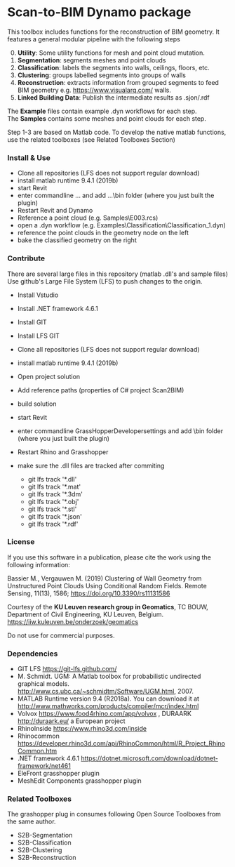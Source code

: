 # Scan-to-BIM Dynamo package

This toolbox includes functions for the reconstruction of BIM geometry.
It features a general modular pipeline with the following steps

0. **Utility**: Some utility functions for mesh and point cloud mutation.
1. **Segmentation**: segments meshes and point clouds
2. **Classification**: labels the segments into walls, ceilings, floors, etc.
3. **Clustering**: groups labelled segments into groups of walls
4. **Reconstruction**: extracts information from grouped segments to feed BIM geometry e.g. https://www.visualarq.com/ walls.
5. **Linked Building Data**: Publish the intermediate results as .sjon/.rdf
 
The **Example** files contain example .dyn workflows for each step.  
The **Samples** contains some meshes and point clouds for each step.

Step 1-3 are based on Matlab code. To develop the native matlab functions, use the related toolboxes (see Related Toolboxes Section)

### Install & Use
* Clone all repositories (LFS does not support regular download)
* install matlab runtime 9.4.1 (2019b)
* start Revit
* enter commandline ... and add ...\bin folder (where you just built the plugin)
* Restart Revit and Dynamo
* Reference a point cloud (e.g. Samples\E003.rcs)
* open a .dyn workflow (e.g. Examples\Classification\Classification_1.dyn)
* reference the point clouds in the geometry node on the left
* bake the classified geometry on the right

### Contribute
There are several large files in this repository (matlab .dll's and sample files)
Use github's Large File System (LFS) to push changes to the origin.

* Install Vstudio
* Install .NET framework 4.6.1
* Install GIT
* Install LFS GIT
* Clone all repositories (LFS does not support regular download)
* install matlab runtime 9.4.1 (2019b)
* Open project solution
* Add reference paths (properties of C# project Scan2BIM)
* build solution
* start Revit
* enter commandline GrassHopperDevelopersettings and add \bin folder (where you just built the plugin)
* Restart Rhino and Grasshopper

* make sure the .dll files are tracked after commiting
	* git lfs track '*.dll'
	* git lfs track '*.mat'
	* git lfs track '*.3dm'
	* git lfs track '*.obj'
	* git lfs track '*.stl'
	* git lfs track '*.json'
	* git lfs track '*.rdf'
	
### License 
If you use this software in a publication, please cite the work using the following information:

Bassier M., Vergauwen M. (2019) Clustering of Wall Geometry from Unstructured Point Clouds Using Conditional Random Fields. 
Remote Sensing, 11(13), 1586; https://doi.org/10.3390/rs11131586

Courtesy of the **KU Leuven research group in Geomatics**, TC BOUW, Department of Civil Engineering, KU Leuven, Belgium. https://iiw.kuleuven.be/onderzoek/geomatics

Do not use for commercial purposes.

### Dependencies
* GIT LFS https://git-lfs.github.com/
* M. Schmidt. UGM: A Matlab toolbox for probabilistic undirected graphical models. http://www.cs.ubc.ca/~schmidtm/Software/UGM.html, 2007.
* MATLAB Runtime version 9.4 (R2018a). You can download it at http://www.mathworks.com/products/compiler/mcr/index.html
* Volvox https://www.food4rhino.com/app/volvox , DURAARK http://duraark.eu/ a European project
* RhinoInside https://www.rhino3d.com/inside
* Rhinocommon https://developer.rhino3d.com/api/RhinoCommon/html/R_Project_RhinoCommon.htm
* .NET framework 4.6.1 https://dotnet.microsoft.com/download/dotnet-framework/net461
* EleFront grasshopper plugin
* MeshEdit Components grasshopper plugin

### Related Toolboxes
The grashopper plug in consumes following Open Source Toolboxes from the same author.

* S2B-Segmentation  
* S2B-Classification  
* S2B-Clustering  
* S2B-Reconstruction  

